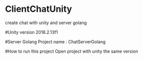 # ClientChatUnity
create chat with unity and server golang

#Unity
version 2018.2.13f1

#Server Golang 
Project name : ChatServerGolang

#How to run this project
Open project with unity the same version
